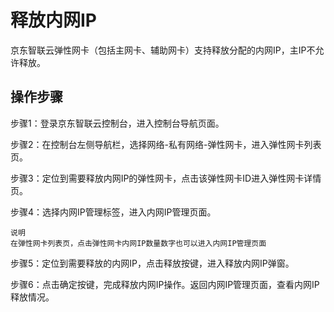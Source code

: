 # 释放内网IP

京东智联云弹性网卡（包括主网卡、辅助网卡）支持释放分配的内网IP，主IP不允许释放。

## 操作步骤
步骤1：登录京东智联云控制台，进入控制台导航页面。

步骤2：在控制台左侧导航栏，选择网络-私有网络-弹性网卡，进入弹性网卡列表页。

步骤3：定位到需要释放内网IP的弹性网卡，点击该弹性网卡ID进入弹性网卡详情页。

步骤4：选择内网IP管理标签，进入内网IP管理页面。

	说明
	在弹性网卡列表页，点击弹性网卡内网IP数量数字也可以进入内网IP管理页面

步骤5：定位到需要释放的内网IP，点击释放按键，进入释放内网IP弹窗。

步骤6：点击确定按键，完成释放内网IP操作。返回内网IP管理页面，查看内网IP释放情况。
